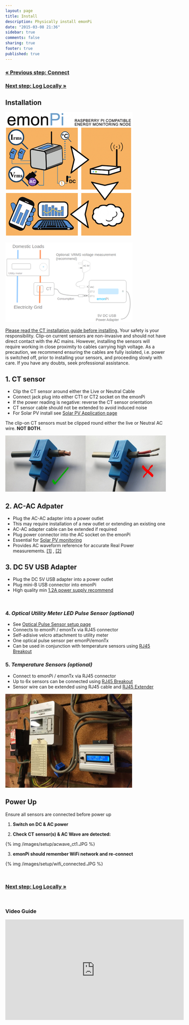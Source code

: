```yaml
---
layout: page
title: Install
description: Physically install emonPi
date: "2015-03-08 21:36"
sidebar: true
comments: false
sharing: true
footer: true
published: true
---
```

### [&laquo; Previous step: Connect](/setup/connect/)

### [Next step: Log Locally &raquo;](/setup/local/)

## Installation

![emonpi install digram](/images/setup/emonpilabel.png)

![emonpi install](/images/setup/emonPi_install_diagram.png)

<p class='note warning'>
<a href="https://openenergymonitor.org/emon/Current_Transformer_Installation">Please read the CT installation guide before installing.</a>
Your safety is your responsibility. Clip-on current sensors are non-invasive and should not have direct contact with the AC mains. However, installing the sensors will require working in close proximity to cables carrying high voltage. As a precaution, we recommend ensuring the cables are fully isolated, i.e. power is switched off, prior to installing your sensors, and proceeding slowly with care. If you have any doubts, seek professional assistance.
</p>

## 1. **CT sensor**

- Clip the CT sensor around either the Live or Neutral Cable
- Connect jack plug into either CT1 or CT2 socket on the emonPi
- If the power reading is negative: reverse the CT sensor orientation
- CT sensor cable should not be extended to avoid induced noise
- For Solar PV install see [Solar PV Application page](/applications/solar-pv/#sensor-installation)

<p class='note'>
The clip-on CT sensors must be clipped round either the live or Neutral AC wire. <strong>NOT BOTH</strong>.
</p>

![CT sensor installation ](/images/applications/solar-pv/ctinstall.jpg)



## 2. **AC-AC Adpater**
- Plug the AC-AC adapter into a power outlet
- This may require installation of a new outlet or extending an existing one
- AC-AC adapter cable can be extended if required
- Plug power connector into the AC socket on the emonPi
- Essential for [Solar PV monitoring](/applications/solar-pv/#sensor-installation)
- Provides AC waveform reference for accurate Real Power measurements. [[1]](http://openenergymonitor.org/emon/applications/homeenergy) , [[2]](http://openenergymonitor.org/emon/buildingblocks)



## 3. **DC 5V USB Adapter**
- Plug the DC 5V USB adapter into a power outlet
- Plug mini-B USB connector into emonPi
- High quality min [1.2A power supply recommend](https://shop.openenergymonitor.com/power-supplies/)

<br>

### 4. *Optical Utility Meter LED Pulse Sensor (optional)*
- See [Optical Pulse Sensor setup page](http://openenergymonitor.org/emon/opticalpulsesensor)
- Connects to emonPi / emonTx via RJ45 connector
- Self-adisive velcro attachment to utility meter
- One optical pulse sensor per emonPi/emonTx
- Can be used in conjunction with temperature sensors using [RJ45 Breakout](http://shop.openenergymonitor.com/rj45-expander-for-ds18b20-pulse-sensors/)


### 5. *Temperature Sensors (optional)*
- Connect to emonPi / emonTx via RJ45 connector
- Up to 6x sensors can be connected using [RJ45 Breakout](http://shop.openenergymonitor.com/rj45-expander-for-ds18b20-pulse-sensors/)
- Sensor wire can be extended using RJ45 cable and [RJ45 Extender](http://shop.openenergymonitor.com/rj45-extender/)

![home energy](/images/applications/home-energy/home-energy-emonpi-install.jpg)

## Power Up


<p class='note'>
Ensure all sensors are connected before power up
</p>


1. **Switch on DC & AC power**

2. **Check CT sensor(s) & AC Wave are detected:**

{% img /images/setup/acwave_ct1.JPG %}

3. **emonPi should remember WiFi network and re-connect**

{% img /images/setup/wifi_connected.JPG %}

<br>

### [Next step: Log Locally &raquo;](/setup/local/)

<br>

### Video Guide
<div class='videoWrapper'>
<iframe width="560" height="315" src="https://www.youtube.com/embed/6SB4fRYQjno" frameborder="0" allowfullscreen></iframe>
</div>
